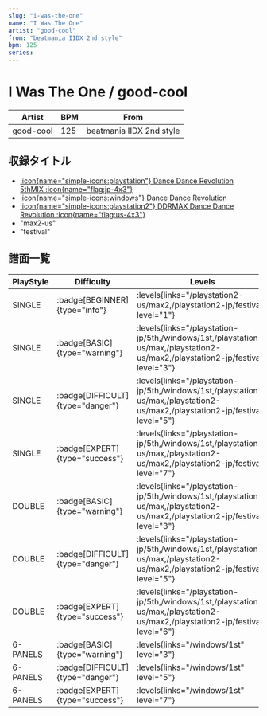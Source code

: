 ```yaml
---
slug: "i-was-the-one"
name: "I Was The One"
artist: "good-cool"
from: "beatmania IIDX 2nd style"
bpm: 125
series:
---
```


# I Was The One / good-cool

|Artist|BPM|From|
|------|---|----|
|good-cool|125|beatmania IIDX 2nd style|

## 収録タイトル

- [:icon{name="simple-icons:playstation"} Dance Dance Revolution 5thMIX :icon{name="flag:jp-4x3"}](/playstation-jp/5th)
- [:icon{name="simple-icons:windows"} Dance Dance Revolution](/windows/1st)
- [:icon{name="simple-icons:playstation2"} DDRMAX Dance Dance Revolution :icon{name="flag:us-4x3"}](/playstation2-us/max)
- "max2-us"
- "festival"

## 譜面一覧

|PlayStyle|Difficulty|Levels|Notes|Movie|
|---------|----------|------|-----|-----|
|SINGLE| :badge[BEGINNER]{type="info"}| :levels{links="/playstation2-us/max2,/playstation2-jp/festival" level="1"}|91/0||
|SINGLE| :badge[BASIC]{type="warning"}| :levels{links="/playstation-jp/5th,/windows/1st,/playstation2-us/max,/playstation2-us/max2,/playstation2-jp/festival" level="3"}|145/0||
|SINGLE| :badge[DIFFICULT]{type="danger"}| :levels{links="/playstation-jp/5th,/windows/1st,/playstation2-us/max,/playstation2-us/max2,/playstation2-jp/festival" level="5"}|217/0||
|SINGLE| :badge[EXPERT]{type="success"}| :levels{links="/playstation-jp/5th,/windows/1st,/playstation2-us/max,/playstation2-us/max2,/playstation2-jp/festival" level="7"}|291/0||
|DOUBLE| :badge[BASIC]{type="warning"}| :levels{links="/playstation-jp/5th,/windows/1st,/playstation2-us/max,/playstation2-us/max2,/playstation2-jp/festival" level="3"}|141/0||
|DOUBLE| :badge[DIFFICULT]{type="danger"}| :levels{links="/playstation-jp/5th,/windows/1st,/playstation2-us/max,/playstation2-us/max2,/playstation2-jp/festival" level="5"}|236/0||
|DOUBLE| :badge[EXPERT]{type="success"}| :levels{links="/playstation-jp/5th,/windows/1st,/playstation2-us/max,/playstation2-us/max2,/playstation2-jp/festival" level="6"}|277/0||
|6-PANELS| :badge[BASIC]{type="warning"}| :levels{links="/windows/1st" level="3"}|145/0||
|6-PANELS| :badge[DIFFICULT]{type="danger"}| :levels{links="/windows/1st" level="5"}|217/0||
|6-PANELS| :badge[EXPERT]{type="success"}| :levels{links="/windows/1st" level="7"}|292/0||
